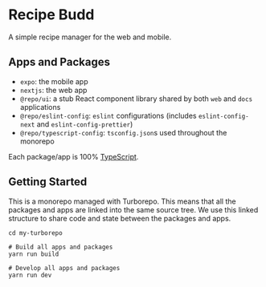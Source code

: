 # Recipe Budd

A simple recipe manager for the web and mobile.

## Apps and Packages

- `expo`: the mobile app
- `nextjs`: the web app
- `@repo/ui`: a stub React component library shared by both `web` and `docs` applications
- `@repo/eslint-config`: `eslint` configurations (includes `eslint-config-next` and `eslint-config-prettier`)
- `@repo/typescript-config`: `tsconfig.json`s used throughout the monorepo

Each package/app is 100% [TypeScript](https://www.typescriptlang.org/).

## Getting Started

This is a monorepo managed with Turborepo. This means that all the packages and apps are linked into the same source tree. We use this linked structure to share code and state between the packages and apps.

```
cd my-turborepo

# Build all apps and packages
yarn run build

# Develop all apps and packages
yarn run dev
```

